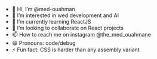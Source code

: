 - 👋 Hi, I’m @med-ouahman
- 👀 I’m interested in wed development and AI
- 🌱 I’m currently learning ReactJS
- 💞️ I’m looking to collaborate on React projects
- 📫 How to reach me on instagram @the_med_ouahmane
- 😄 Pronouns: code/debug
- ⚡ Fun fact: CSS is harder than any assembly variant

<!---
med-ouahman/med-ouahman is a ✨ special ✨ repository because its `README.md` (this file) appears on your GitHub profile.
You can click the Preview link to take a look at your changes.
--->

